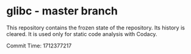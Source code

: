 # glibc - master branch

This repository contains the frozen state of the repository.
Its history is cleared. It is used only for static code
analysis with Codacy.

Commit Time: 1712377217